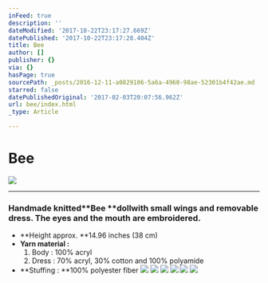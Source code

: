 ```yaml
---
inFeed: true
description: ''
dateModified: '2017-10-22T23:17:27.669Z'
datePublished: '2017-10-22T23:17:28.404Z'
title: Bee
author: []
publisher: {}
via: {}
hasPage: true
sourcePath: _posts/2016-12-11-a0829106-5a6a-4960-98ae-52301b4f42ae.md
starred: false
datePublishedOriginal: '2017-02-03T20:07:56.962Z'
url: bee/index.html
_type: Article

---
```

# **Bee**
![](https://the-grid-user-content.s3-us-west-2.amazonaws.com/613e5210-177b-489a-9a84-b9285affcb19.jpg)

---

### Handmade knitted**Bee **dollwith small wings and removable dress. The eyes and the mouth are embroidered.

* **Height approx. **14.96 inches (38 cm)
* **Yarn material :**
  1. Body : 100% acryl
  2. Dress : 70% acryl, 30% cotton and 100% polyamide
* **Stuffing : **100% polyester fiber
![](https://the-grid-user-content.s3-us-west-2.amazonaws.com/f0e2ad91-c12f-44b1-b5c5-f9c1d4fedb8d.jpg)
![](https://the-grid-user-content.s3-us-west-2.amazonaws.com/25b95677-bb09-49c8-9fcf-65659a081bfc.jpg)
![](https://the-grid-user-content.s3-us-west-2.amazonaws.com/ab2515b7-bafa-4e64-a971-c95e0c9ddd71.jpg)
![](https://the-grid-user-content.s3-us-west-2.amazonaws.com/d6ecd86a-4a9d-4c29-904f-0be3f28d56bc.jpg)
![](https://the-grid-user-content.s3-us-west-2.amazonaws.com/02626ef3-1ab6-4068-9de2-88240ec1911f.jpg)
![](https://the-grid-user-content.s3-us-west-2.amazonaws.com/bfd2681d-cb00-4cd5-9d8a-5b16bbb88122.jpg)